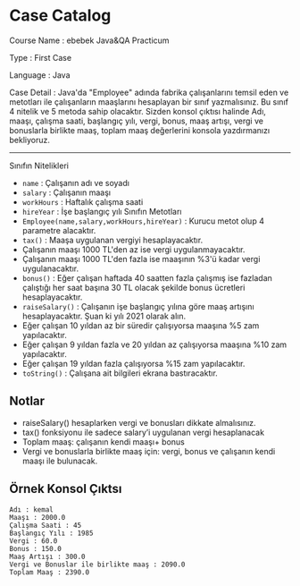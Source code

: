 
# Case Catalog

Course Name :   ebebek Java&QA Practicum

Type        :   First Case

Language    :   Java

Case Detail :   Java'da "Employee" adında fabrika çalışanlarını temsil eden ve metotları ile çalışanların maaşlarını hesaplayan bir sınıf yazmalısınız. Bu sınıf 4 nitelik ve 5 metoda sahip olacaktır. Sizden konsol çıktısı halinde Adı, maaşı, çalışma saati, başlangıç yılı, vergi, bonus, maaş artışı, vergi ve bonuslarla birlikte maaş, toplam maaş değerlerini konsola yazdırmanızı bekliyoruz.

---

Sınıfın Nitelikleri
* `name` : Çalışanın adı ve soyadı
* `salary` : Çalışanın maaşı
* `workHours` : Haftalık çalışma saati
* `hireYear` : İşe başlangıç yılı
Sınıfın Metotları
* `Employee(name,salary,workHours,hireYear)` : Kurucu metot olup 4 parametre alacaktır.
* `tax()` : Maaşa uygulanan vergiyi hesaplayacaktır.
* Çalışanın maaşı 1000 TL'den az ise vergi uygulanmayacaktır.
* Çalışanın maaşı 1000 TL'den fazla ise maaşının %3'ü kadar vergi uygulanacaktır.
* `bonus()` : Eğer çalışan haftada 40 saatten fazla çalışmış ise fazladan çalıştığı her saat başına 30 TL olacak şekilde bonus ücretleri hesaplayacaktır.
* `raiseSalary()` : Çalışanın işe başlangıç yılına göre maaş artışını hesaplayacaktır. Şuan ki yılı 2021 olarak alın.
* Eğer çalışan 10 yıldan az bir süredir çalışıyorsa maaşına %5 zam yapılacaktır.
* Eğer çalışan 9 yıldan fazla ve 20 yıldan az çalışıyorsa maaşına %10 zam yapılacaktır.
* Eğer çalışan 19 yıldan fazla çalışıyorsa %15 zam yapılacaktır.
* `toString()` : Çalışana ait bilgileri ekrana bastıracaktır.


Notlar
---
* raiseSalary() hesaplarken vergi ve bonusları dikkate almalısınız.
* tax() fonksiyonu ile sadece salary’i uygulanan vergi hesaplanacak
* Toplam maaş: çalışanın kendi maaşı+ bonus
* Vergi ve bonuslarla birlikte maaş için: vergi, bonus ve çalışanın kendi maaşı ile bulunacak.

Örnek Konsol Çıktsı
---
```
Adı : kemal
Maaşı : 2000.0
Çalışma Saati : 45
Başlangıç Yılı : 1985
Vergi : 60.0
Bonus : 150.0
Maaş Artışı : 300.0
Vergi ve Bonuslar ile birlikte maaş : 2090.0
Toplam Maaş : 2390.0
```

